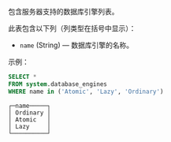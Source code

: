 包含服务器支持的数据库引擎列表。

此表包含以下列（列类型在括号中显示）：

- `name` (String) — 数据库引擎的名称。

示例：

```sql
SELECT *
FROM system.database_engines
WHERE name in ('Atomic', 'Lazy', 'Ordinary')
```

```text
┌─name─────┐
│ Ordinary │
│ Atomic   │
│ Lazy     │
└──────────┘
```
